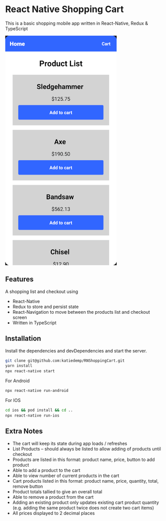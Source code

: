 # React Native Shopping Cart

This is a basic shopping mobile app written in React-Native, Redux & TypeScript

![alt-text](https://github.com/katiedemp/RNShoppingCart/blob/e04d92d9f29ba9c4613c647d9c94721a401cb6f5/images/Android.gif)

## Features
A shopping list and checkout using
- React-Native
- Redux to store and persist state
- React-Navigation to move between the products list and checkout screen
- Written in TypeScript

## Installation

Install the dependencies and devDependencies and start the server.

```sh
git clone git@github.com:katiedemp/RNShoppingCart.git
yarn install
npx react-native start
```
For Android 
```sh
npx react-native run-android
```

For IOS 
```sh
cd ios && pod install && cd ..
npx react-native run-ios
```

## Extra Notes
- The cart will keep its state during app loads / refreshes
- List Products – should always be listed to allow adding of products until checkout
- Products are listed in this format: product name, price, button to add product
- Able to add a product to the cart
- Able to view number of current products in the cart
- Cart products listed in this format: product name, price, quantity, total, remove button
- Product totals tallied to give an overall total
- Able to remove a product from the cart
- Adding an existing product only updates existing cart product quantity (e.g. adding the same product
twice does not create two cart items)
- All prices displayed to 2 decimal places
